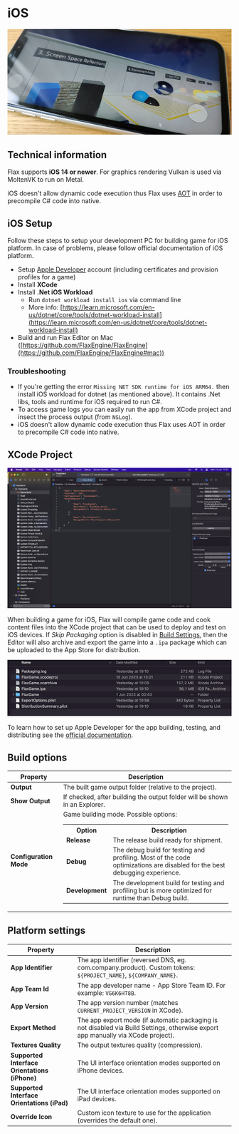 # iOS

![iOS](media/ios.jpg)

## Technical information

Flax supports **iOS 14 or newer**. For graphics rendering Vulkan is used via MoltenVK to run on Metal.

iOS doesn't allow dynamic code execution thus Flax uses [AOT](../scripting/restrictions.md) in order to precompile C# code into native.

## iOS Setup

Follow these steps to setup your development PC for building game for iOS platform. In case of problems, please follow official documentation of iOS platform.

* Setup [Apple Developer](https://developer.apple.com/) account (including certificates and provision profiles for a game)
* Install **XCode**
* Install **.Net iOS Workload**
  * Run `dotnet workload install ios` via command line
  * More info: [https://learn.microsoft.com/en-us/dotnet/core/tools/dotnet-workload-install](https://learn.microsoft.com/en-us/dotnet/core/tools/dotnet-workload-install)
* Build and run Flax Editor on Mac ([https://github.com/FlaxEngine/FlaxEngine](https://github.com/FlaxEngine/FlaxEngine#mac))

### Troubleshooting

* If you're getting the error `Missing NET SDK runtime for iOS ARM64.` then install iOS workload for dotnet (as mentioned above). It contains .Net libs, tools and runtime for iOS required to run C#.
* To access game logs you can easily run the app from XCode project and insect the process output (from `NSLog`).
* iOS doesn't allow dynamic code execution thus Flax uses AOT in order to precompile C# code into native.

## XCode Project

![XCode Project Flax](media/xcode-project.png)

When building a game for iOS, Flax will compile game code and cook content files into the XCode project that can be used to deploy and test on iOS devices. If *Skip Packaging* option is disabled in [Build Settings](../editor/game-settings/build-settings.md), then the Editor will also archive and export the game into a `.ipa` package which can be uploaded to the App Store for distribution.

![XCode Output Build Files](media/xcode-files.png)

To learn how to set up Apple Developer for the app building, testing, and distributing see the [official documentation](https://developer.apple.com/documentation/).

## Build options

| Property | Description |
|--------|--------|
| **Output** | The built game output folder (relative to the project). |
| **Show Output** | If checked, after building the output folder will be shown in an Explorer. |
| **Configuration Mode** | Game building mode. Possible options: <table><tbody><tr><th>Option</th><th>Description</th></tr><tr><td>**Release**</td><td>The release build ready for shipment.</td></tr><tr><td>**Debug**</td><td>The debug build for testing and profiling. Most of the code optimizations are disabled for the best debugging experience.</td></tr><tr><td>**Development**</td><td>The development build for testing and profiling but is more optimized for runtime than Debug build.</td></tr></tbody></table>|

## Platform settings

| Property | Description |
|--------|--------|
| **App Identifier** | The app identifier (reversed DNS, eg. com.company.product). Custom tokens: `${PROJECT_NAME}`, `${COMPANY_NAME}`. |
| **App Team Id** | The app developer name - App Store Team ID. For example: `VG6K6HT8B`. |
| **App Version** | The app version number (matches `CURRENT_PROJECT_VERSION` in XCode). |
| **Export Method** | The app export mode (if automatic packaging is not disabled via Build Settings, otherwise export app manually via XCode project). |
| **Textures Quality** | The output textures quality (compression). |
| **Supported Interface Orientations (iPhone)** | The UI interface orientation modes supported on iPhone devices. |
| **Supported Interface Orientations (iPad)** | The UI interface orientation modes supported on iPad devices. |
| **Override Icon** | Custom icon texture to use for the application (overrides the default one). |
